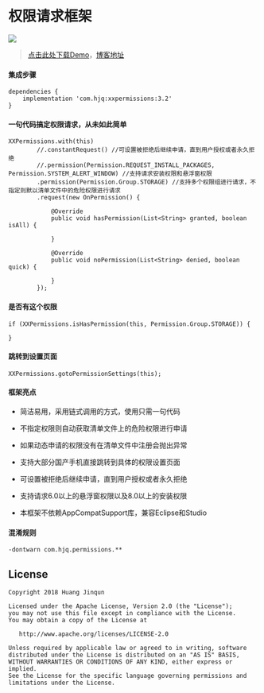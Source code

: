 # 权限请求框架

![](XXPermissions.gif)

>[点击此处下载Demo](https://raw.githubusercontent.com/getActivity/XXPermissions/master/XXPermissions.apk)，[博客地址](https://www.jianshu.com/p/c69ff8a445ed)

#### 集成步骤

    dependencies {
        implementation 'com.hjq:xxpermissions:3.2'
    }

#### 一句代码搞定权限请求，从未如此简单

    XXPermissions.with(this)
            //.constantRequest() //可设置被拒绝后继续申请，直到用户授权或者永久拒绝
            //.permission(Permission.REQUEST_INSTALL_PACKAGES, Permission.SYSTEM_ALERT_WINDOW) //支持请求安装权限和悬浮窗权限
            .permission(Permission.Group.STORAGE) //支持多个权限组进行请求，不指定则默以清单文件中的危险权限进行请求
            .request(new OnPermission() {

                @Override
                public void hasPermission(List<String> granted, boolean isAll) {
                    
                }

                @Override
                public void noPermission(List<String> denied, boolean quick) {
                    
                }
            });

#### 是否有这个权限

    if (XXPermissions.isHasPermission(this, Permission.Group.STORAGE)) {
		
    }

#### 跳转到设置页面

    XXPermissions.gotoPermissionSettings(this);

#### 框架亮点

* 简洁易用，采用链式调用的方式，使用只需一句代码

* 不指定权限则自动获取清单文件上的危险权限进行申请

* 如果动态申请的权限没有在清单文件中注册会抛出异常

* 支持大部分国产手机直接跳转到具体的权限设置页面

* 可设置被拒绝后继续申请，直到用户授权或者永久拒绝

* 支持请求6.0以上的悬浮窗权限以及8.0以上的安装权限

* 本框架不依赖AppCompatSupport库，兼容Eclipse和Studio

#### 混淆规则

    -dontwarn com.hjq.permissions.**

## License

```text
Copyright 2018 Huang Jinqun

Licensed under the Apache License, Version 2.0 (the "License");
you may not use this file except in compliance with the License.
You may obtain a copy of the License at

   http://www.apache.org/licenses/LICENSE-2.0

Unless required by applicable law or agreed to in writing, software
distributed under the License is distributed on an "AS IS" BASIS,
WITHOUT WARRANTIES OR CONDITIONS OF ANY KIND, either express or implied.
See the License for the specific language governing permissions and
limitations under the License.
```
